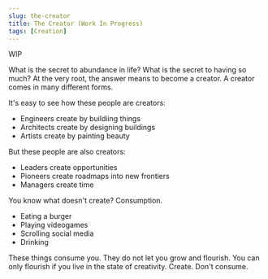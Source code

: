 ```yaml
---
slug: the-creator
title: The Creator (Work In Progress)
tags: [Creation]
---
```


WIP

What is the secret to abundance in life? What is the secret to having so much? At the very root, the answer means to become a creator. A creator comes in many different forms.

It's easy to see how these people are creators:

- Engineers create by buildiing things
- Architects create by designing buildings
- Artists create by painting beauty

But these people are also creators:

- Leaders create opportunities
- Pioneers create roadmaps into new frontiers
- Managers create time

You know what doesn't create? Consumption.

- Eating a burger
- Playing videogames
- Scrolling social media
- Drinking

These things consume you. They do not let you grow and flourish. You can only flourish if you live in the state of creativity. Create. Don't consume.
